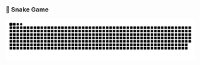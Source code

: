 ### 🐍 Snake Game

<picture>
  <source media="(prefers-color-scheme: dark)" srcset="https://raw.githubusercontent.com/ratansagar/ratansagar/output/github-snake-dark.svg" />
  <source media="(prefers-color-scheme: light)" srcset="https://raw.githubusercontent.com/ratansagar/ratansagar/output/github-snake.svg" />
  <img alt="github-snake" src="https://raw.githubusercontent.com/ratansagar/ratansagar/output/github-snake.svg" />
</picture>
